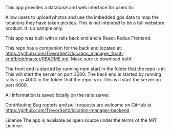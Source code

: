 This app provides a database and web interface for users to:

Allow users to upload photos and use the imbedded gps data to map the locations they have taken picutes.  This is not intended to be a full webstore product. It is a sample only.



This app was built with a rails back end and a React-Redux Frontend.

This repo has a companion for the back end located at: https://github.com/TrevorSeitz/location_manager_front-end/blob/master/README.md.
Make sure to download both!

The front end is started by running npm start in the folder that the repo is in. This will start the server on port 3000.
The back end is started by running rails s -p 4000 in the folder that the repo is in. This will start the server on port 4000.

All information is saved locally on the rails server.

Contributing Bug reports and pull requests are welcome on GitHub at https://github.com/TrevorSeitz/location-manager-backend.

License The app is available as open source under the terms of the MIT License.
